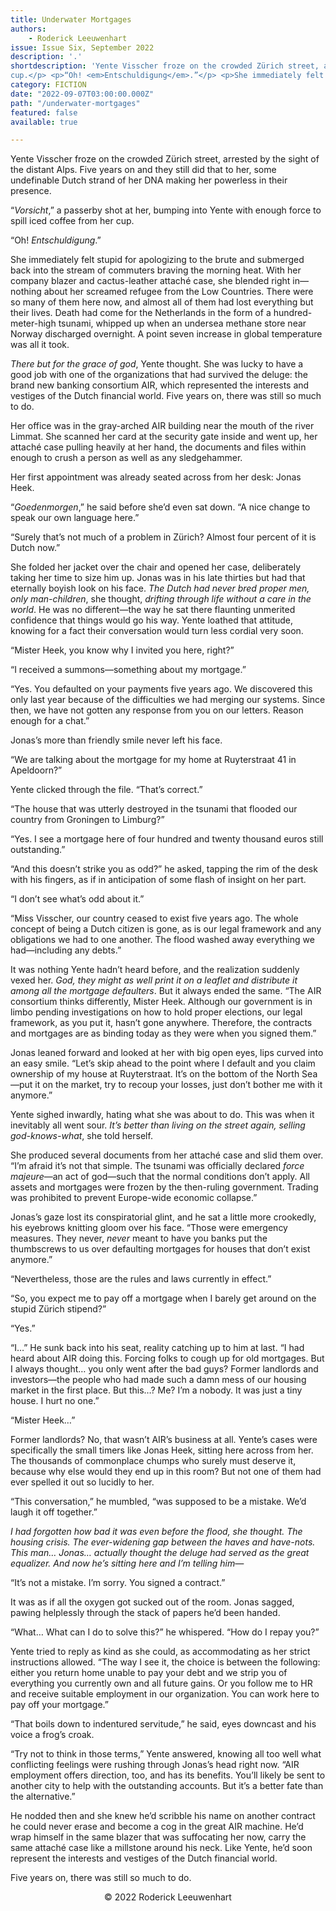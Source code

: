 ```yaml
---
title: Underwater Mortgages
authors:
    - Roderick Leeuwenhart
issue: Issue Six, September 2022
description: '.'
shortdescription: 'Yente Visscher froze on the crowded Zürich street, arrested by the sight of the distant Alps. Five years on and they still did that to her, some undefinable Dutch strand of her DNA making her powerless in their presence.<p>“<em>Vorsicht</em>,” a passerby shot at her, bumping into Yente with enough force to spill iced coffee from her 
cup.</p> <p>“Oh! <em>Entschuldigung</em>.”</p> <p>She immediately felt stupid for apologizing to the brute and submerged back into the stream of commuters braving the morning heat. With her company blazer and cactus-leather attaché case, she blended right in—nothing about her screamed refugee from the Low Countries. There were so many of them here now, and almost all of them had lost everything but their lives. Death had come for the Netherlands in the form of a hundred-meter-high tsunami, whipped up when an undersea methane store near Norway discharged overnight. A point seven increase in global temperature was all it took.</p>'
category: FICTION
date: "2022-09-07T03:00:00.000Z"
path: "/underwater-mortgages"
featured: false
available: true

---
```


Yente Visscher froze on the crowded Zürich street, arrested by the sight of the distant Alps. Five years on and they still did that to her, some undefinable Dutch strand of her DNA making her powerless in their presence.

“*Vorsicht*,” a passerby shot at her, bumping into Yente with enough force to spill iced coffee from her cup.

“Oh! *Entschuldigung*.”

She immediately felt stupid for apologizing to the brute and submerged back into the stream of commuters braving the morning heat. With her company blazer and cactus-leather attaché case, she blended right in—nothing about her screamed refugee from the Low Countries. There were so many of them here now, and almost all of them had lost everything but their lives. Death had come for the Netherlands in the form of a hundred-meter-high tsunami, whipped up when an undersea methane store near Norway discharged overnight. A point seven increase in global temperature was all it took.

*There but for the grace of god*, Yente thought. She was lucky to have a good job with one of the organizations that had survived the deluge: the brand new banking consortium AIR, which represented the interests and vestiges of the Dutch financial world. Five years on, there was still so much to do.

Her office was in the gray-arched AIR building near the mouth of the river Limmat. She scanned her card at the security gate inside and went up, her attaché case pulling heavily at her hand, the documents and files within enough to crush a person as well as any sledgehammer.

Her first appointment was already seated across from her desk: Jonas Heek.

“*Goedenmorgen*,” he said before she’d even sat down. “A nice change to speak our own language here.”

“Surely that’s not much of a problem in Zürich? Almost four percent of it is Dutch now.”

She folded her jacket over the chair and opened her case, deliberately taking her time to size him up. Jonas was in his late thirties but had that eternally boyish look on his face. *The Dutch had never bred proper men, only man-children*, she thought, *drifting through life without a care in the world*. He was no different—the way he sat there flaunting unmerited confidence that things would go his way. Yente loathed that attitude, knowing for a fact their conversation would turn less cordial very soon.

“Mister Heek, you know why I invited you here, right?”

“I received a summons—something about my mortgage.”

“Yes. You defaulted on your payments five years ago. We discovered this only last year because of the difficulties we had merging our systems. Since then, we have not gotten any response from you on our letters. Reason enough for a chat.”

Jonas’s more than friendly smile never left his face. 

“We are talking about the mortgage for my home at Ruyterstraat 41 in Apeldoorn?”

Yente clicked through the file. “That’s correct.”

“The house that was utterly destroyed in the tsunami that flooded our country from Groningen to Limburg?”

“Yes. I see a mortgage here of four hundred and twenty thousand euros still outstanding.”

“And this doesn’t strike you as odd?” he asked, tapping the rim of the desk with his fingers, as if in anticipation of some flash of insight on her part.

“I don’t see what’s odd about it.”

“Miss Visscher, our country ceased to exist five years ago. The whole concept of being a Dutch citizen is gone, as is our legal framework and any obligations we had to one another. The flood washed away everything we had—including any debts.”

It was nothing Yente hadn’t heard before, and the realization suddenly vexed her. *God, they might as well print it on a leaflet and distribute it among all the mortgage defaulters*. But it always ended the same.
“The AIR consortium thinks differently, Mister Heek. Although our government is in limbo pending investigations on how to hold proper elections, our legal framework, as you put it, hasn’t gone anywhere. Therefore, the contracts and mortgages are as binding today as they were when you signed them.”

Jonas leaned forward and looked at her with big open eyes, lips curved into an easy smile. “Let’s skip ahead to the point where I default and you claim ownership of my house at Ruyterstraat. It’s on the bottom of the North Sea—put it on the market, try to recoup your losses, just don’t bother me with it anymore.”

Yente sighed inwardly, hating what she was about to do. This was when it inevitably all went sour. *It’s better than living on the street again, selling god-knows-what*, she told herself.

She produced several documents from her attaché case and slid them over. “I’m afraid it’s not that simple. The tsunami was officially declared *force majeure*—an act of god—such that the normal conditions don’t apply. All assets and mortgages were frozen by the then-ruling government. Trading was prohibited to prevent Europe-wide economic collapse.”

Jonas’s gaze lost its conspiratorial glint, and he sat a little more crookedly, his eyebrows knitting gloom over his face. “Those were emergency measures. They never, *never* meant to have you banks put the thumbscrews to us over defaulting mortgages for houses that don’t exist anymore.”

“Nevertheless, those are the rules and laws currently in effect.”

“So, you expect me to pay off a mortgage when I barely get around on the stupid Zürich stipend?”

“Yes.”

“I…” He sunk back into his seat, reality catching up to him at last. “I had heard about AIR doing this. Forcing folks to cough up for old mortgages. But I always thought… you only went after the bad guys? Former landlords and investors—the people who had made such a damn mess of our housing market in the first place. But this…? Me? I’m a nobody. It was just a tiny house. I hurt no one.”

“Mister Heek…”

Former landlords? No, that wasn’t AIR’s business at all. Yente’s cases were specifically the small timers like Jonas Heek, sitting here across from her. The thousands of commonplace chumps who surely must deserve it, because why else would they end up in this room? But not one of them had ever spelled it out so lucidly to her. 

“This conversation,” he mumbled, “was supposed to be a mistake. We’d laugh it off together.”

*I had forgotten how bad it was even before the flood, she thought. The housing crisis. The ever-widening gap between the haves and have-nots. This man… Jonas… actually thought the deluge had served as the great equalizer. And now he’s sitting here and I’m telling him—*

“It’s not a mistake. I’m sorry. You signed a contract.”

It was as if all the oxygen got sucked out of the room. Jonas sagged, pawing helplessly through the stack of papers he’d been handed.

“What… What can I do to solve this?” he whispered. “How do I repay you?”

Yente tried to reply as kind as she could, as accommodating as her strict instructions allowed. “The way I see it, the choice is between the following: either you return home unable to pay your debt and we strip you of everything you currently own and all future gains. Or you follow me to HR and receive suitable employment in our organization. You can work here to pay off your mortgage.”

“That boils down to indentured servitude,” he said, eyes downcast and his voice a frog’s croak. 

“Try not to think in those terms,” Yente answered, knowing all too well what conflicting feelings were rushing through Jonas’s head right now. “AIR employment offers direction, too, and has its benefits. You’ll likely be sent to another city to help with the outstanding accounts. But it’s a better fate than the alternative.”

He nodded then and she knew he’d scribble his name on another contract he could never erase and become a cog in the great AIR machine. He’d wrap himself in the same blazer that was suffocating her now, carry the same attaché case like a millstone around his neck. Like Yente, he’d soon represent the interests and vestiges of the Dutch financial world. 

Five years on, there was still so much to do.


<p style="text-align: center;">© 2022 Roderick Leeuwenhart</p>